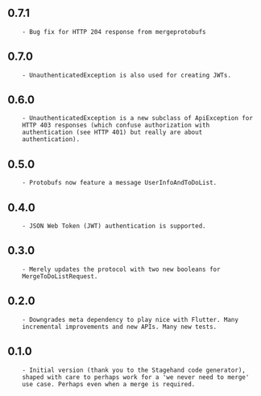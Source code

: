 ## 0.7.1

        - Bug fix for HTTP 204 response from mergeprotobufs

## 0.7.0

        - UnauthenticatedException is also used for creating JWTs.

## 0.6.0

        - UnauthenticatedException is a new subclass of ApiException for
        HTTP 403 responses (which confuse authorization with
        authentication (see HTTP 401) but really are about
        authentication).

## 0.5.0

        - Protobufs now feature a message UserInfoAndToDoList.

## 0.4.0

        - JSON Web Token (JWT) authentication is supported.

## 0.3.0

        - Merely updates the protocol with two new booleans for
        MergeToDoListRequest.

## 0.2.0

        - Downgrades meta dependency to play nice with Flutter. Many
        incremental improvements and new APIs. Many new tests.

## 0.1.0

        - Initial version (thank you to the Stagehand code generator),
        shaped with care to perhaps work for a 'we never need to merge'
        use case. Perhaps even when a merge is required.
